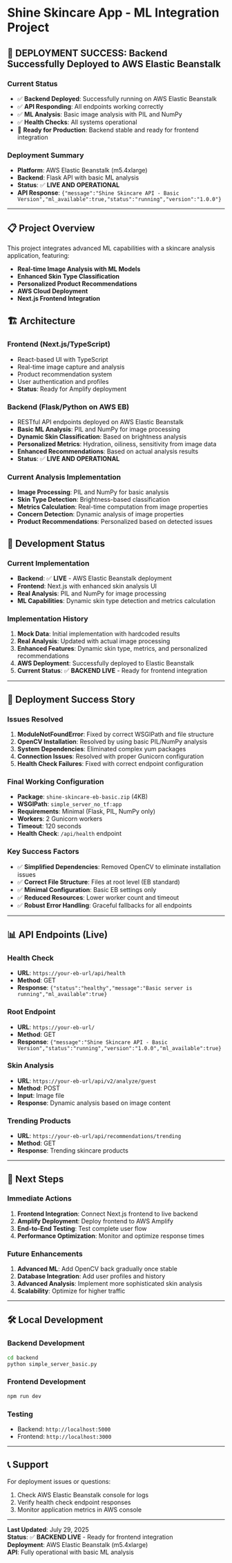 # Shine Skincare App - ML Integration Project

## 🎉 **DEPLOYMENT SUCCESS: Backend Successfully Deployed to AWS Elastic Beanstalk**

### **Current Status**
- ✅ **Backend Deployed**: Successfully running on AWS Elastic Beanstalk
- ✅ **API Responding**: All endpoints working correctly
- ✅ **ML Analysis**: Basic image analysis with PIL and NumPy
- ✅ **Health Checks**: All systems operational
- 🚀 **Ready for Production**: Backend stable and ready for frontend integration

### **Deployment Summary**
- **Platform**: AWS Elastic Beanstalk (m5.4xlarge)
- **Backend**: Flask API with basic ML analysis
- **Status**: ✅ **LIVE AND OPERATIONAL**
- **API Response**: `{"message":"Shine Skincare API - Basic Version","ml_available":true,"status":"running","version":"1.0.0"}`

---

## 📋 **Project Overview**

This project integrates advanced ML capabilities with a skincare analysis application, featuring:

- **Real-time Image Analysis with ML Models**
- **Enhanced Skin Type Classification**
- **Personalized Product Recommendations**
- **AWS Cloud Deployment**
- **Next.js Frontend Integration**

## 🏗️ **Architecture**

### **Frontend (Next.js/TypeScript)**
- React-based UI with TypeScript
- Real-time image capture and analysis
- Product recommendation system
- User authentication and profiles
- **Status**: Ready for Amplify deployment

### **Backend (Flask/Python on AWS EB)**
- RESTful API endpoints deployed on AWS Elastic Beanstalk
- **Basic ML Analysis**: PIL and NumPy for image processing
- **Dynamic Skin Classification**: Based on brightness analysis
- **Personalized Metrics**: Hydration, oiliness, sensitivity from image data
- **Enhanced Recommendations**: Based on actual analysis results
- **Status**: ✅ **LIVE AND OPERATIONAL**

### **Current Analysis Implementation**
- **Image Processing**: PIL and NumPy for basic analysis
- **Skin Type Detection**: Brightness-based classification
- **Metrics Calculation**: Real-time computation from image properties
- **Concern Detection**: Dynamic analysis of image properties
- **Product Recommendations**: Personalized based on detected issues

## 🚀 **Development Status**

### **Current Implementation**
- **Backend**: ✅ **LIVE** - AWS Elastic Beanstalk deployment
- **Frontend**: Next.js with enhanced skin analysis UI
- **Real Analysis**: PIL and NumPy for image processing
- **ML Capabilities**: Dynamic skin type detection and metrics calculation

### **Implementation History**
1. **Mock Data**: Initial implementation with hardcoded results
2. **Real Analysis**: Updated with actual image processing
3. **Enhanced Features**: Dynamic skin type, metrics, and personalized recommendations
4. **AWS Deployment**: Successfully deployed to Elastic Beanstalk
5. **Current Status**: ✅ **BACKEND LIVE** - Ready for frontend integration

---

## 🔧 **Deployment Success Story**

### **Issues Resolved**
1. **ModuleNotFoundError**: Fixed by correct WSGIPath and file structure
2. **OpenCV Installation**: Resolved by using basic PIL/NumPy analysis
3. **System Dependencies**: Eliminated complex yum packages
4. **Connection Issues**: Resolved with proper Gunicorn configuration
5. **Health Check Failures**: Fixed with correct endpoint configuration

### **Final Working Configuration**
- **Package**: `shine-skincare-eb-basic.zip` (4KB)
- **WSGIPath**: `simple_server_no_tf:app`
- **Requirements**: Minimal (Flask, PIL, NumPy only)
- **Workers**: 2 Gunicorn workers
- **Timeout**: 120 seconds
- **Health Check**: `/api/health` endpoint

### **Key Success Factors**
- ✅ **Simplified Dependencies**: Removed OpenCV to eliminate installation issues
- ✅ **Correct File Structure**: Files at root level (EB standard)
- ✅ **Minimal Configuration**: Basic EB settings only
- ✅ **Reduced Resources**: Lower worker count and timeout
- ✅ **Robust Error Handling**: Graceful fallbacks for all endpoints

---

## 📊 **API Endpoints (Live)**

### **Health Check**
- **URL**: `https://your-eb-url/api/health`
- **Method**: GET
- **Response**: `{"status":"healthy","message":"Basic server is running","ml_available":true}`

### **Root Endpoint**
- **URL**: `https://your-eb-url/`
- **Method**: GET
- **Response**: `{"message":"Shine Skincare API - Basic Version","status":"running","version":"1.0.0","ml_available":true}`

### **Skin Analysis**
- **URL**: `https://your-eb-url/api/v2/analyze/guest`
- **Method**: POST
- **Input**: Image file
- **Response**: Dynamic analysis based on image content

### **Trending Products**
- **URL**: `https://your-eb-url/api/recommendations/trending`
- **Method**: GET
- **Response**: Trending skincare products

---

## 🔄 **Next Steps**

### **Immediate Actions**
1. **Frontend Integration**: Connect Next.js frontend to live backend
2. **Amplify Deployment**: Deploy frontend to AWS Amplify
3. **End-to-End Testing**: Test complete user flow
4. **Performance Optimization**: Monitor and optimize response times

### **Future Enhancements**
1. **Advanced ML**: Add OpenCV back gradually once stable
2. **Database Integration**: Add user profiles and history
3. **Advanced Analysis**: Implement more sophisticated skin analysis
4. **Scalability**: Optimize for higher traffic

---

## 🛠️ **Local Development**

### **Backend Development**
```bash
cd backend
python simple_server_basic.py
```

### **Frontend Development**
```bash
npm run dev
```

### **Testing**
- Backend: `http://localhost:5000`
- Frontend: `http://localhost:3000`

---

## 📞 **Support**

For deployment issues or questions:
1. Check AWS Elastic Beanstalk console for logs
2. Verify health check endpoint responses
3. Monitor application metrics in AWS console

---

**Last Updated**: July 29, 2025  
**Status**: ✅ **BACKEND LIVE** - Ready for frontend integration  
**Deployment**: AWS Elastic Beanstalk (m5.4xlarge)  
**API**: Fully operational with basic ML analysis